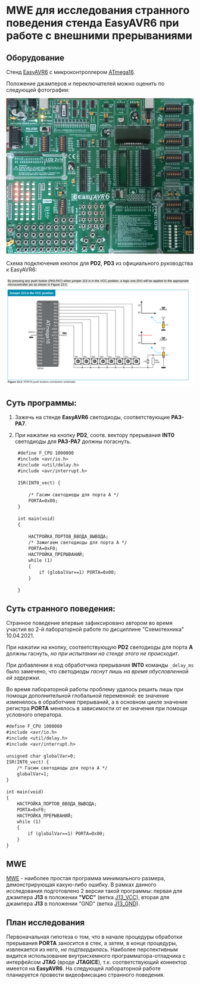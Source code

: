 # MWE для исследования странного поведения стенда EasyAVR6 при работе с внешними прерываниями

## Оборудование

Стенд [EasyAVR6](http://www.rlx.sk/mikroelektronika/easyavr6_manual_v101.pdf) с микроконтроллером [ATmega16](http://ww1.microchip.com/downloads/en/devicedoc/doc2466.pdf).

Положение джамперов и переключателей можно оценить по следующей фотографии:

![Фотография стенда во время 2-й лабораторной работы](./Pictures/jumpers.png)

Схема подключения кнопок для **PD2**, **PD3** из официального руководства к EasyAVR6:

![Схема подключения кнопок для PD2, PD3](./Pictures/buttons.png)

## Суть программы:

1. Зажечь на стенде **EasyAVR6** светодиоды, соответствующие **PA3-PA7**. 

2. При нажатии на кнопку **PD2**, соотв. вектору прерывания **INT0** светодиоды для **PA3-PA7** должны погаснуть.
   
        #define F_CPU 1000000
        #include <avr/io.h>
        #include <util/delay.h>
        #include <avr/interrupt.h>
       
        ISR(INT0_vect) {
       
            /* Гасим светодиоды для порта А */
            PORTA=0x00;
        }
       
        int main(void)
        {
       
            НАСТРОЙКА_ПОРТОВ_ВВОДА_ВЫВОДА;
            /* Зажигаем светодиоды для порта A */
            PORTA=0xF0;
            НАСТРОЙКА_ПРЕРЫВАНИЙ;
            while (1) 
            {
                if (globalVar==1) PORTA=0x00;
            }
       
        }

## Cуть странного поведения:

Странное поведение впервые зафиксировано автором во время участия во 2-й лабораторной работе по дисциплине "Схемотехника" 10.04.2021.

При нажатии на кнопку, соответствующую **PD2** cветодиоды для порта **A** должны гаснуть, *но при испытании на стенде этого не происходит*. 

При добавлении в код обработчика прерывания **INT0** команды `_delay_ms` было замечено, что *светодиоды гаснут лишь на время обусловленной ей задержки*.

Во время лабораторной работы проблему удалось решить лишь при помощи дополнительной глобальной переменной: ее значение изменялось в обработчике прерываний, а в основном цикле значение регистра **PORTA** менялось в зависимости от ее значения при помощи условного оператора. 

    #define F_CPU 1000000
    #include <avr/io.h>
    #include <util/delay.h>
    #include <avr/interrupt.h>
    
    unsigned char globalVar=0;
    ISR(INT0_vect) {
        /* Гасим светодиоды для порта А */
        globalVar=1;
    }
    
    int main(void)
    {
        НАСТРОЙКА_ПОРТОВ_ВВОДА_ВЫВОДА;
        PORTA=0xF0;
        НАСТРОЙКА_ПРЕРЫВАНИЙ;
        while (1) 
        {
            if (globalVar==1) PORTA=0x00;
        }
    }

## MWE

[MWE](https://en.wikipedia.org/wiki/Minimal_working_example) - наиболее простая программа минимального размера, демонстрирующая какую-либо ошибку. В рамках данного исследования подготовлено 2 версии такой программы: первая для джампера **J13** в положении **"VCC"** (ветка [J13_VCC](https://github.com/CodeDesign2763/EasyAVR_ATmega16_INT0_StrangeBehavior)), вторая для джампера **J13** в положении "GND" (ветка [J13_GND](https://github.com/CodeDesign2763/EasyAVR_ATmega16_INT0_StrangeBehavior/tree/J13_GND)). 

## План исследования

Первоначальная гипотеза о том, что в начале процедуры обработки прерывания **PORTA** заносится в стек, а затем, в конце процедуры, извлекается из него, *не подтвердилась*. Наиболее перспективным видится использование внутрисхемного программатора-отладчика с интерфейсом **JTAG** (вроде **JTAGICE**), т.к. соответствующий коннектор имеется на **EasyAVR6**. На следующей лабораторной работе планируется провести видеофиксацию странного поведения.   
